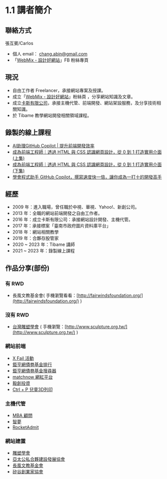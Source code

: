 # 1.1 講者簡介

## 聯絡方式

張互賓/Carlos

* 個人 email： chang.abin@gmail.com
* 「[WebMix - 設計好網站](https://www.facebook.com/webmix.cc)」FB 粉絲專頁



## 現況

* 自由工作者 Freelancer，承接網站專案及授課。
* 成立「[WebMix - 設計好網站](https://www.facebook.com/webmix.cc)」粉絲頁 ，分享網站知識及文章。
* 成立[卡斯有限公司](https://webmix.cc)，承接主機代管、前端開發、網站架設服務，及分享技術相關知識。
* 於 Tibame 教學網站開發相關領域課程。



## 錄製的線上課程

* [AI助理GitHub Copilot | 提升前端開發效率](https://www.tibame.com/course/4359?utm\_source=teacher\&utm\_medium=recommend\&utm\_campaign=pur\_ma\_teacherfriend\_20230621)
* [成為前端工程師｜透過 HTML 與 CSS 認識網頁設計，從 0 到 1 打造實用介面 (上集)](https://www.tibame.com/course/1821)
* [成為前端工程師｜透過 HTML 與 CSS 認識網頁設計，從 0 到 1 打造實用介面 (下集)](https://www.tibame.com/course/2075)
* [學會程式助手 GitHub Copilot，撰寫速度快一倍，讓你成為一打十的開發高手](https://www.cite.tw/producers/tkbang/courses/570?variant\_id=1044)



## 經歷

* 2009 年：進入職場，曾任職於中視、華視、Yahoo!、新創公司。
* 2013 年：全職的網站前端開發之自由工作者。
* 2016 年：成立卡斯有限公司：承接網站設計開發、主機代管。
* 2017 年：承接標案「臺南市政府圖片資料庫平台」
* 2018 年：網站相關教學
* 2019 年：合夥存股管家
* 2020 \~ 2023 年：Tibame 講師
* 2021 \~ 2023 年：錄製線上課程





## 作品分享(部份)

### 有 RWD

* 長風文教基金會( 手機瀏覽看看：[http://fairwindsfoundation.org/](http://fairwindsfoundation.org/) )

### 沒有 RWD

* [台灣雕塑學會](http://www.sculpture.org.tw/) ( 手機瀏覽：[http://www.sculpture.org.tw/](http://www.sculpture.org.tw/) )



### 網站前端

* [X Fail 活動](http://xfail.tw)
* [鉅亨網債劵基金排行](https://fund.cnyes.com/Fixedincome/index.aspx)
* [鉅亨網債劵基金搜尋器](https://fund.cnyes.com/Fixedincome/search.aspx)
* [matchnow 網紅平台](https://matchnow.co)
* [毅創投資](http://enspire.vc/zh/%E9%97%9C%E6%96%BC%E6%88%91%E5%80%91/)
* [Ctrl + P 兒童3D列印](https://ctrl-p.tw)

### 主機代管

* [MBA 顧問](https://sabinahuang.com)
* [智夢](https://www.akadgroup.com)
* [RocketAdmit](https://rocketadmit.com)

### 網站建置

* [雕塑學會](http://sculpture.org.tw)
* [亞太公私合夥建設發展協會](http://ppp.org.tw)
* [長風文教基金會](http://fairwindsfoundation.org)
* [矽谷創業家協會](https://sveat.org)



